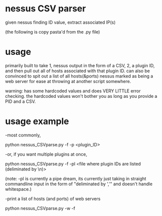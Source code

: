 # nessus CSV parser
given nessus finding ID value, extract associated IP(s)


(the following is copy pasta'd from the .py file) 

# usage
primarily built to take 1, nessus output in the form of a CSV, 2, a plugin ID, and then pull out all of hosts associated with that plugin ID. 
can also be convinced to spit out a list of all hosts(&ports) nessus marked as being a web server for ease at throwing at another script somewhere. 

warning: has some hardcoded values and does VERY LITTLE error checking. the hardcoded values won't bother you as long as you provide a PID and a CSV.

# usage example
-most commonly,

python nessus_CSVparse.py -f <filename> -p <plugin_ID> 


-or, if you want multiple plugins at once,

python nessus_CSVparse.py -f <filename> -pl <file where plugin IDs are listed (deliminated by \n)> 


(note: -pl is currently a pipe dream, its currently just taking in straight commandline input in the form of "deliminated by ','" and doesn't handle whitespace.) 


-print a list of hosts (and ports) of web servers

python nessus_CSVparse.py -w -f <filename> 
